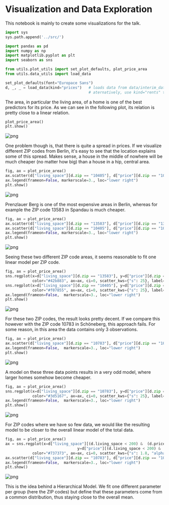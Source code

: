 # Visualization and Data Exploration

This notebook is mainly to create some visualizations for the talk.


```python
import sys
sys.path.append('../src/')

import pandas as pd
import numpy as np
import matplotlib.pyplot as plt
import seaborn as sns

from utils.plot_utils import set_plot_defaults, plot_price_area
from utils.data_utils import load_data
```


```python
set_plot_defaults(font="Europace Sans")
d, _, _ = load_data(kind="prices")   # loads data from data/interim_data/houses.csv 
                                     # aternatively, use kind="rents" to load data from data/interim_data/rent.csv
```

The area, in particular the living area, of a home is one of the best predictors for its price.
As we can see in the following plot, its relation is pretty close to a linear relation.


```python
plot_price_area()
plt.show()
```


![png](01_Visualization_files/01_Visualization_4_0.png)


One problem though is, that there is quite a spread in prices. If we visualize different ZIP codes from Berlin, it's easy to see that the location explains some of this spread. Makes sense, a house in the middle of nowhere will be much cheaper (no matter how big) than a house in a hip, central area.


```python
fig, ax = plot_price_area()
ax.scatter(d["living_space"][d.zip == "10405"], d["price"][d.zip == "10405"], color="#f07855", s=25, label="Prenzlauer Berg")
ax.legend(frameon=False, markerscale=3., loc="lower right")
plt.show()
```


![png](01_Visualization_files/01_Visualization_6_0.png)


Prenzlauer Berg is one of the most expensive areas in Berlin, whereas for example the ZIP code 13583 in Spandau is much cheaper.


```python
fig, ax = plot_price_area()
ax.scatter(d["living_space"][d.zip == "13583"], d["price"][d.zip == "13583"], color="#42b883", s=25, label="Spandau")
ax.scatter(d["living_space"][d.zip == "10405"], d["price"][d.zip == "10405"], color="#f07855", s=25, label="Prenzlauer Berg")
ax.legend(frameon=False, markerscale=3., loc="lower right")
plt.show()
```


![png](01_Visualization_files/01_Visualization_8_0.png)


Seeing these two different ZIP code areas, it seems reasonable to fit one linear model per ZIP code.


```python
fig, ax = plot_price_area()
sns.regplot(x=d["living_space"][d.zip == "13583"], y=d["price"][d.zip == "13583"], 
            color="#42b883", ax=ax, ci=0, scatter_kws={"s": 25}, label="Spandau")
sns.regplot(x=d["living_space"][d.zip == "10405"], y=d["price"][d.zip == "10405"], 
            color="#f07855", ax=ax, ci=0, scatter_kws={"s": 25}, label="Prenzlauer Berg")
ax.legend(frameon=False,  markerscale=3., loc="lower right")
plt.show()
```


![png](01_Visualization_files/01_Visualization_10_0.png)


For these two ZIP codes, the result looks pretty decent. If we compare this however with the ZIP code 10783 in Schöneberg, this approach fails. For some reason, in this area the data contains only 3 observations.


```python
fig, ax = plot_price_area()
ax.scatter(d["living_space"][d.zip == "10783"], d["price"][d.zip == "10783"], color="#3d5167", s=25, label="Schöneberg")
ax.legend(frameon=False,  markerscale=3., loc="lower right")
plt.show()
```


![png](01_Visualization_files/01_Visualization_12_0.png)


A model on these three data points results in a very odd model, where larger homes somehow become cheaper.


```python
fig, ax = plot_price_area()
sns.regplot(x=d["living_space"][d.zip == "10783"], y=d["price"][d.zip == "10783"], 
            color="#3d5167", ax=ax, ci=0, scatter_kws={"s": 25}, label="Schöneberg")
ax.legend(frameon=False,  markerscale=3., loc="lower right")
plt.show()
```


![png](01_Visualization_files/01_Visualization_14_0.png)


For ZIP codes where we have so few data, we would like the resulting model to be closer to the overall linear model of the total data.


```python
fig, ax = plot_price_area()
ax = sns.regplot(x=d["living_space"][(d.living_space < 200) &  (d.price < 3500000)], 
                                y=d["price"][(d.living_space < 200) &  (d.price < 3500000)], 
            color="#737373", ax=ax, ci=0, scatter_kws={"s": 1.8, "alpha":0.})
ax.scatter(d["living_space"][d.zip == "10783"], d["price"][d.zip == "10783"], color="#35495e", s=25, label="Schöneberg", zorder=10)
ax.legend(frameon=False,  markerscale=3., loc="lower right")
plt.show()
```


![png](01_Visualization_files/01_Visualization_16_0.png)


This is the idea behind a Hierarchical Model. We fit one different parameter per group (here the ZIP codes) but define that these parameters come from a common distribution, thus staying close to the overall mean.
